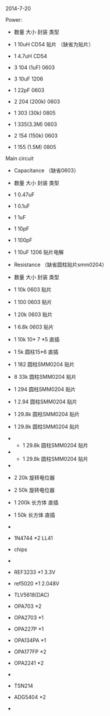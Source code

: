 
2014-7-20

Power:
* 数量  大小     封装    类型  

* 1   10uH       CD54   贴片 （缺省为贴片）
* 1   4.7uH      CD54
* 3   104 (1uF)  0603    
* 3   10uF       1206    
* 1   22pF       0603
* 2   204 (200k) 0603
* 1   303 (30k)  0805
* 1   335(3.3M)  0603
* 2   154 (150k) 0603
* 1   155 (1.5M) 0805


Main circuit

* Capacitance    （缺省0603）
* 数量  大小     封装    类型  
* 1     0.47uF  
* 1     0.1uF
* 1     1uF      
* 1     10pF  
* 1     100pF
* 1     10uF     1206    贴片电解

* Resistance      （缺省圆柱贴片smm0204）
* 数量  大小     封装        类型  
* 1     10k      0603        贴片
* 1     100      0603        贴片
* 1     20k      0603        贴片
* 1     6.8k     0603        贴片
* 1     10k      10* 7 *5    直插
* 1     5k       圆柱15*6    直插
* 1     182      圆柱SMM0204 贴片
* 8     33k      圆柱SMM0204 贴片
* 1     294      圆柱SMM0204 贴片
* 1     2.94     圆柱SMM0204 贴片
* 1     29.8k    圆柱SMM0204 贴片
* 1     29.8k    圆柱SMM0204 贴片
* * 1     29.8k    圆柱SMM0204 贴片
* * 1     29.8k    圆柱SMM0204 贴片



* 
* 2     20k      旋转电位器
* 2     50k      旋转电位器
* 1     200k     长方体      直插
* 1     50k      长方体      直插
* 
* 1N4744 *2     LL41

* chips
* 
* REF3233 *1      3.3V
* ref5020 *1      2.048V
* TLV5618(DAC)  
* OPA703 *2
* OPA2703 *1
* OPA227P *1
* OPA134PA *1
* OPA177FP *2
* OPA2241 *2

* 
* TSN214 
* ADG5404 *2
* 


